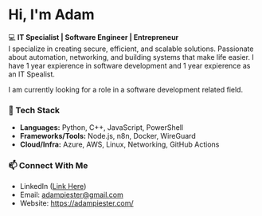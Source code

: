 # Hi, I'm Adam

💻 **IT Specialist | Software Engineer | Entrepreneur**  
I specialize in creating secure, efficient, and scalable solutions. Passionate about automation, networking, and building systems that make life easier.
I have 1 year expierence in software development and 1 year expierence as an IT Spealist.

I am currently looking for a role in a software development related field.


### 🔧 Tech Stack
- **Languages:** Python, C++, JavaScript, PowerShell
- **Frameworks/Tools:** Node.js, n8n, Docker, WireGuard  
- **Cloud/Infra:** Azure, AWS, Linux, Networking, GitHub Actions  

### 📫 Connect With Me
- LinkedIn ([Link Here](https://www.linkedin.com/in/adampiester/))  
- Email: adampiester@gmail.com
- Website: https://adampiester.com/
